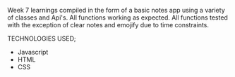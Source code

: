 Week 7 learnings compiled in the form of a basic notes app using a variety of classes and Api's. All functions working as expected. All functions tested with the exception of clear notes and emojify due to time constraints.

TECHNOLOGIES USED;

- Javascript
- HTML
- CSS
